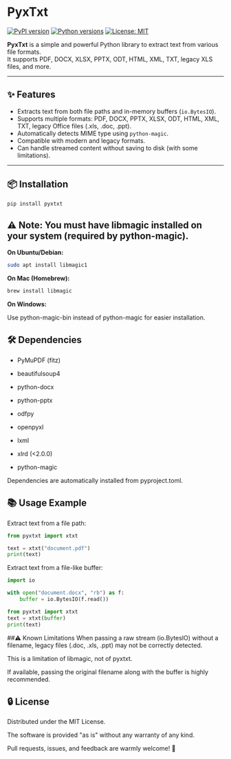 # PyxTxt

[![PyPI version](https://img.shields.io/pypi/v/pyxtxt.svg)](https://pypi.org/project/pyxtxt/)
[![Python versions](https://img.shields.io/pypi/pyversions/pyxtxt.svg)](https://pypi.org/project/pyxtxt/)
[![License: MIT](https://img.shields.io/badge/License-MIT-yellow.svg)](https://opensource.org/licenses/MIT)

**PyxTxt** is a simple and powerful Python library to extract text from various file formats.  
It supports PDF, DOCX, XLSX, PPTX, ODT, HTML, XML, TXT, legacy XLS files, and more.

---

## ✨ Features

- Extracts text from both file paths and in-memory buffers (`io.BytesIO`).
- Supports multiple formats: PDF, DOCX, PPTX, XLSX, ODT, HTML, XML, TXT, legacy Office files (.xls, .doc, .ppt).
- Automatically detects MIME type using `python-magic`.
- Compatible with modern and legacy formats.
- Can handle streamed content without saving to disk (with some limitations).

---

## 📦 Installation

```bash
pip install pyxtxt
```
## ⚠️ Note: You must have libmagic installed on your system (required by python-magic).

**On Ubuntu/Debian:**

```bash
sudo apt install libmagic1
```

**On Mac (Homebrew):**

```bash
brew install libmagic
```
**On Windows:**

Use python-magic-bin instead of python-magic for easier installation.

## 🛠️ Dependencies
- PyMuPDF (fitz)

- beautifulsoup4

- python-docx

- python-pptx

- odfpy

- openpyxl

- lxml

- xlrd (<2.0.0)

- python-magic

Dependencies are automatically installed from pyproject.toml.

## 📚 Usage Example
Extract text from a file path:

```python
from pyxtxt import xtxt

text = xtxt("document.pdf")
print(text)
```
Extract text from a file-like buffer:

```python
import io

with open("document.docx", "rb") as f:
    buffer = io.BytesIO(f.read())

from pyxtxt import xtxt
text = xtxt(buffer)
print(text)
```
##⚠️ Known Limitations
When passing a raw stream (io.BytesIO) without a filename, legacy files (.doc, .xls, .ppt) may not be correctly detected.

This is a limitation of libmagic, not of pyxtxt.

If available, passing the original filename along with the buffer is highly recommended.

## 🔒 License
Distributed under the MIT License.

The software is provided "as is" without any warranty of any kind.

Pull requests, issues, and feedback are warmly welcome! 🚀

